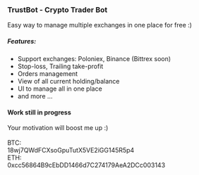 ### TrustBot - Crypto Trader Bot

Easy way to manage multiple exchanges in one place for free :)

##### Features:
* Support exchanges: Poloniex, Binance (Bittrex soon)
* Stop-loss, Trailing take-profit
* Orders management
* View of all current holding/balance
* UI to manage all in one place
* and more ...

#### Work still in progress

Your motivation will boost me up :)<br/><br/>
BTC: <br/>18wj7QWdFCXsoGpuTutX5VE2iGG145R5p4<br/>
ETH: <br/>0xcc56864B9cEbDD1466d7C274179AeA2DCc003143

